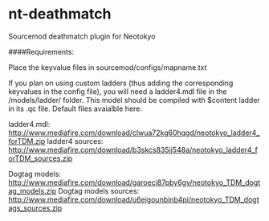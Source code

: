 # nt-deathmatch
Sourcemod deathmatch plugin for Neotokyo


####Requirements:

Place the keyvalue files in sourcemod/configs/mapname.txt

If you plan on using custom ladders (thus adding the corresponding keyvalues in the config file), you will need a ladder4.mdl file in the /models/ladder/ folder. This model should be compiled with $content ladder in its .qc file. 
Default files avaialble here:

ladder4.mdl: http://www.mediafire.com/download/clwua72kg60hqgd/neotokyo_ladder4_forTDM.zip
ladder4 sources: http://www.mediafire.com/download/b3skcs835jj548a/neotokyo_ladder4_forTDM_sources.zip

Dogtag models: http://www.mediafire.com/download/garoecj87pby6gy/neotokyo_TDM_dogtag_models.zip
Dogtag models sources: http://www.mediafire.com/download/u6ejgounbinb4pi/neotokyo_TDM_dogtags_sources.zip
